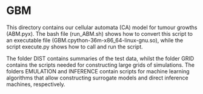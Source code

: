 # GBM
This directory contains our cellular automata (CA) model for tumour growths (ABM.pyx). The bash file (run_ABM.sh) shows how to convert this script to an executable file (GBM.cpython-36m-x86_64-linux-gnu.so), while the script execute.py shows how to call and run the script.

The folder DIST contains summaries of the test data, whilst the folder GRID contains the scripts needed for constructing large grids of simulations. The folders EMULATION and INFERENCE contain scripts for machine learning algorithms that allow constructing surrogate models and direct inference machines, respectively.
